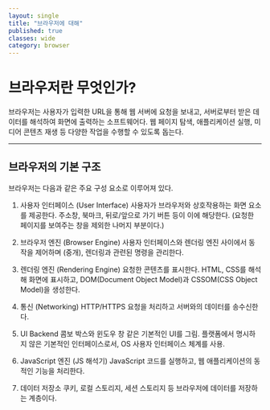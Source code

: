 ```yaml
---
layout: single
title: "브라우저에 대해"
published: true
classes: wide
category: browser
---
```


# 브라우저란 무엇인가?

브라우저는 사용자가 입력한 URL을 통해 웹 서버에 요청을 보내고, 서버로부터 받은 데이터를 해석하여 화면에 출력하는 소프트웨어다. 웹 페이지 탐색, 애플리케이션 실행, 미디어 콘텐츠 재생 등 다양한 작업을 수행할 수 있도록 돕는다.

<!-- 브라우저는 페이지를 다운로드하기 위해 응용 계층의 HTTP 프로토콜을 이용해 데이터를 송신/수신한다. -->

- - -

## 브라우저의 기본 구조

브라우저는 다음과 같은 주요 구성 요소로 이루어져 있다.

1. 사용자 인터페이스 (User Interface)
사용자가 브라우저와 상호작용하는 화면 요소를 제공한다. 주소창, 북마크, 뒤로/앞으로 가기 버튼 등이 이에 해당한다. (요청한 페이지를 보여주는 창을 제외한 나머지 부분이다.)

2. 브라우저 엔진 (Browser Engine)
사용자 인터페이스와 렌더링 엔진 사이에서 동작을 제어하며 (중개), 렌더링과 관련된 명령을 관리한다.

3. 렌더링 엔진 (Rendering Engine)
요청한 콘텐츠를 표시한다. HTML, CSS를 해석해 화면에 표시하고, DOM(Document Object Model)과 CSSOM(CSS Object Model)을 생성한다.

4. 통신 (Networking)
HTTP/HTTPS 요청을 처리하고 서버와의 데이터를 송수신한다.

5. UI Backend
콤보 박스와 윈도우 창 같은 기본적인 UI를 그림. 플랫폼에서 명시하지 않은 기본적인 인터페이스로서, OS 사용자 인터페이스 체계를 사용.

6. JavaScript 엔진 (JS 해석기)
JavaScript 코드를 실행하고, 웹 애플리케이션의 동적인 기능을 처리한다.

7. 데이터 저장소
쿠키, 로컬 스토리지, 세션 스토리지 등 브라우저에 데이터를 저장하는 계층이다.


<!--
<details>
<summary>접기/펼치기 버튼</summary>
<div markdown="1">

|제목|내용|
|--|--|
|1|1|
|2|10|

</div>
</details>
-->
